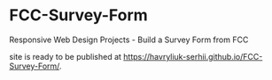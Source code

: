 # FCC-Survey-Form
Responsive Web Design Projects - Build a Survey Form from FCC

site is ready to be published at https://havryliuk-serhii.github.io/FCC-Survey-Form/.
